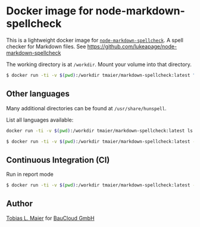 # Docker image for node-markdown-spellcheck

This is a lightweight docker image for [`node-markdown-spellcheck`](https://github.com/lukeapage/node-markdown-spellcheck).
A spell checker for Markdown files.
See https://github.com/lukeapage/node-markdown-spellcheck

The working directory is at `/workdir`. Mount your volume into that directory.

```bash
$ docker run -ti -v $(pwd):/workdir tmaier/markdown-spellcheck:latest "**/*.md"
```

## Other languages

Many additional directories can be found at `/usr/share/hunspell`.

List all languages available:

```bash
docker run -ti -v $(pwd):/workdir tmaier/markdown-spellcheck:latest ls /usr/share/hunspell
```

```bash
$ docker run -ti -v $(pwd):/workdir tmaier/markdown-spellcheck:latest --dictionary /usr/share/hunspell/de_DE_comb "**/*.md"
```

## Continuous Integration (CI)

Run in report mode

```bash
$ docker run -ti -v $(pwd):/workdir tmaier/markdown-spellcheck:latest --report "**/*.md"
```

## Author

[Tobias L. Maier](http://tobiasmaier.info) for [BauCloud GmbH](http://www.baucloud.com)
